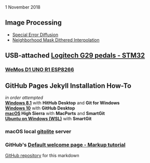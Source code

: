 1 November 2018  
## Image Processing
- [Special Error Diffusion](ImageProcessing/sped.html)
- [Neighborhood Mask Dithered Interpolation](ImageProcessing/NMDI.html)

## USB-attached [Logitech G29 pedals - STM32](pedals/STM32)

### [WeMos D1 UNO R1 ESP8266](ESPDuino)

## GitHub Pages Jekyll Installation How-To
*in order attempted*  
**[Windows 8.1](GitHubPages)**  with **HitHub Desktop** and **Git for Windows**  
**[Windows 10](GitHubW10)** with **GitHub Desktop**   
**[macOS](GitHubMac) High Sierra** with **MacPorts** and **SmartGit**  
**[Ubuntu on Windows (WSL)](GitHubWSL)** with **SmartGit**  

### macOS local [gitolite](MacGit) server
### GitHub's [Default welcome page - Markup tutorial](Welcome)

[GitHub repository](https://github.com/blekenbleu/blekenbleu.github.io)
for this markdown
